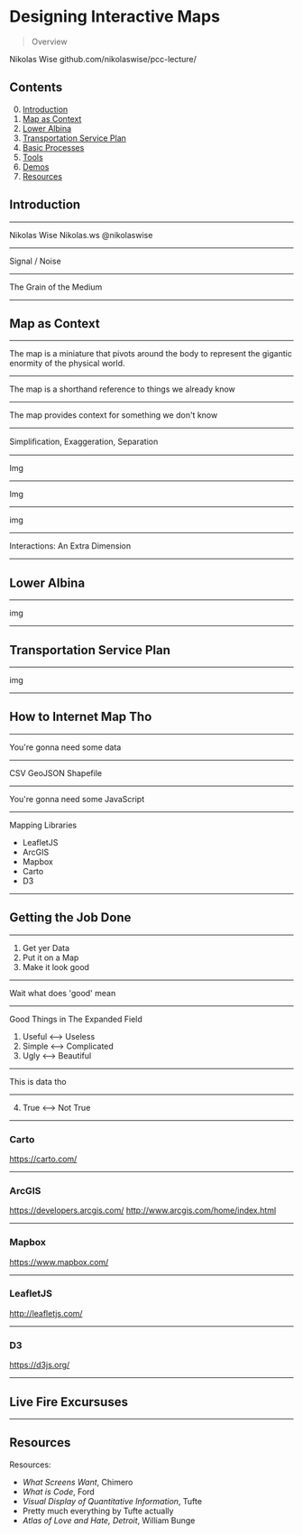 # Designing Interactive Maps

> Overview

Nikolas Wise
github.com/nikolaswise/pcc-lecture/

## Contents

0. [Introduction](#introduction)
1. [Map as Context](#map-as-context)
2. [Lower Albina](#lower-albina)
3. [Transportation Service Plan](#transportation-service-plan)
4. [Basic Processes](#how-to-internet-map-tho)
5. [Tools](#getting-the-job-done)
6. [Demos](#live-fire-excersizes)
7. [Resources](#resources)

## Introduction

---

Nikolas Wise
Nikolas.ws
@nikolaswise

---

Signal / Noise

---

The Grain of the Medium

---

## Map as Context

---

The map is a miniature that pivots around the body to represent the gigantic enormity of the physical world.

---

The map is a shorthand reference to things we already know

---

The map provides context for something we don't know

---

Simpliﬁcation, Exaggeration, Separation

---

Img

---

Img

---

img

---

Interactions: An Extra Dimension

---

## Lower Albina

---

img

---

## Transportation Service Plan

---

img

---

## How to Internet Map Tho

---

You're gonna need some data

---

CSV
GeoJSON
Shapefile

---

You're gonna need some JavaScript

---

Mapping Libraries
- LeafletJS
- ArcGIS
- Mapbox
- Carto
- D3

---

## Getting the Job Done

---

1. Get yer Data
2. Put it on a Map
3. Make it look good

---

Wait what does 'good' mean

---

Good Things in The Expanded Field

1. Useful <--> Useless
2. Simple <--> Complicated
3. Ugly   <--> Beautiful 

---

This is data tho

---

4. True <--> Not True

---

### Carto
https://carto.com/

---

### ArcGIS
https://developers.arcgis.com/
http://www.arcgis.com/home/index.html

---

### Mapbox
https://www.mapbox.com/

---

### LeafletJS
http://leafletjs.com/

---

### D3
https://d3js.org/

---

## Live Fire Excursuses 

---

## Resources

Resources:
- _What Screens Want_, Chimero
- _What is Code_, Ford
- _Visual Display of Quantitative Information_, Tufte
- Pretty much everything by Tufte actually
- _Atlas of Love and Hate, Detroit_, William Bunge
